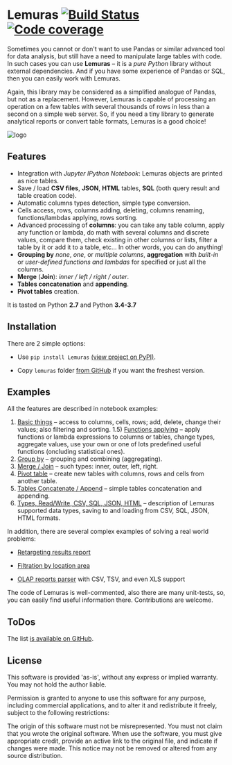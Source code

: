 # Lemuras [![Build Status](https://api.travis-ci.com/AivanF/Lemuras.svg?branch=master)](https://travis-ci.com/AivanF/Lemuras/) [![Code coverage](https://codecov.io/gh/AivanF/Lemuras/branch/master/graph/badge.svg)](https://codecov.io/gh/AivanF/Lemuras/tree/master/)

Sometimes you cannot or don't want to use Pandas or similar advanced tool for data analysis, but still have a need to manipulate large tables with code. In such cases you can use **Lemuras** – it is a *pure Python* library without external dependencies. And if you have some experience of Pandas or SQL, then you can easily work with Lemuras.

Again, this library may be considered as a simplified analogue of Pandas, but not as a replacement. However, Lemuras is capable of processing an operation on a few tables with several thousands of rows in less than a second on a simple web server. So, if you need a tiny library to generate analytical reports or convert table formats, Lemuras is a good choice!

![logo](http://www.aivanf.com/static/cv/lemuras.png)

## Features

- Integration with *Jupyter IPython Notebook*: Lemuras objects are printed as nice tables.
- Save / load **CSV files**, **JSON**, **HTML** tables, **SQL** (both query result and table creation code).
- Automatic columns types detection, simple type conversion.
- Cells access, rows, columns adding, deleting, columns renaming, functions/lambdas applying, rows sorting.
- Advanced processing of **columns**: you can take any table column, apply any function or lambda, do math with several columns and discrete values, compare them, check existing in other columns or lists, filter a table by it or add it to a table, etc... In other words, you can do anything!
- **Grouping by** *none*, *one*, or *multiple columns*, **aggregation** with *built-in* or *user-defined functions and lambdas* for specified or just all the columns.
- **Merge** (**Join**): *inner / left / right / outer*.
- **Tables concatenation** and **appending**.
- **Pivot tables** creation.

It is tasted on Python **2.7** and Python **3.4-3.7**


## Installation 

There are 2 simple options:

- Use `pip install Lemuras` [(view project on PyPI)](https://pypi.org/project/Lemuras/).

- Copy `lemuras` folder [from GitHub](https://github.com/AivanF/Lemuras) if you want the freshest version.


## Examples

All the features are described in notebook examples:

1) [Basic things](https://github.com/AivanF/Lemuras/blob/master/examples/Example%201%20-%20Basic%20things.ipynb) – access to columns, cells, rows; add, delete, change their values; also filtering and sorting.
1.5) [Functions applying](https://github.com/AivanF/Lemuras/blob/master/examples/Example%201.5%20-%20Functions%20Applying.ipynb) – apply functions or lambda expressions to columns or tables, change types, aggregate values, use your own or one of lots predefined useful functions (oncluding statistical ones).
2) [Group by](https://github.com/AivanF/Lemuras/blob/master/examples/Example%202%20-%20Group%20By.ipynb) – grouping and combining (aggregating).
3) [Merge / Join](https://github.com/AivanF/Lemuras/blob/master/examples/Example%203%20-%20Merge%20Join.ipynb) – such types: inner, outer, left, right.
4) [Pivot table](https://github.com/AivanF/Lemuras/blob/master/examples/Example%204%20-%20Pivot%20table.ipynb) – create new tables with columns, rows and cells from another table.
5) [Tables Concatenate / Append](https://github.com/AivanF/Lemuras/blob/master/examples/Example%205%20-%20Tables%20Concatenate%20Append.ipynb) – simple tables concatenation and appending.
6) [Types, Read/Write, CSV, SQL, JSON, HTML](https://github.com/AivanF/Lemuras/blob/master/examples/Example%206%20-%20Types%20Read%20Write%20CSV%20SQL%20JSON%20HTML.ipynb) – description of Lemuras supported data types, saving to and loading from CSV, SQL, JSON, HTML formats.

In addition, there are several complex examples of solving a real world problems:

- [Retargeting results report](https://github.com/AivanF/Lemuras/blob/master/examples/Complex%20Example%20-%20Retargeting%20results%20report.ipynb)

- [Filtration by location area](https://github.com/AivanF/Lemuras/blob/master/examples/Complex%20Example%202%20-%20Filtering%20by%20Location%20Area.ipynb)

- [OLAP reports parser](https://github.com/AivanF/Lemuras/blob/master/examples/Complex%20Example%203%20-%20Parsing%20OLAP%20Reports.ipynb) with CSV, TSV, and even XLS support

The code of Lemuras is well-commented, also there are many unit-tests, so, you can easily find useful information there. Contributions are welcome.


## ToDos

The list [is available on GitHub](https://github.com/AivanF/Lemuras/issues/1).

## License

 This software is provided 'as-is', without any express or implied warranty.
 You may not hold the author liable.

 Permission is granted to anyone to use this software for any purpose,
 including commercial applications, and to alter it and redistribute it freely,
 subject to the following restrictions:

 The origin of this software must not be misrepresented. You must not claim
 that you wrote the original software. When use the software, you must give
 appropriate credit, provide an active link to the original file, and indicate if changes were made.
 This notice may not be removed or altered from any source distribution.
